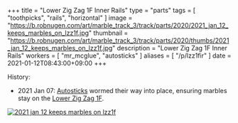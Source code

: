 +++
title = "Lower Zig Zag 1F Inner Rails"
type = "parts"
tags = [ "toothpicks", "rails", "horizontal" ]
image = "https://b.robnugen.com/art/marble_track_3/track/parts/2020/2021_jan_12_keeps_marbles_on_lzz1f.jpg"
thumbnail = "https://b.robnugen.com/art/marble_track_3/track/parts/2020/thumbs/2021_jan_12_keeps_marbles_on_lzz1f.jpg"
description = "Lower Zig Zag 1F Inner Rails"
workers = [
    "mr_mcglue",
    "autosticks"
]
aliases = [
    "/p/lzz1fir"
]
date = 2021-01-12T08:43:00+09:00
+++


History:

* 2021 Jan 07: [Autosticks](/workers/autosticks/) wormed their way into place, ensuring marbles stay on the [Lower Zig Zag 1F](/parts/lower-zig-zag-1f/).

[![2021 jan 12 keeps marbles on lzz1f](//b.robnugen.com/art/marble_track_3/track/parts/2020/thumbs/2021_jan_12_keeps_marbles_on_lzz1f.jpg)](//b.robnugen.com/art/marble_track_3/track/parts/2020/2021_jan_12_keeps_marbles_on_lzz1f.jpg)